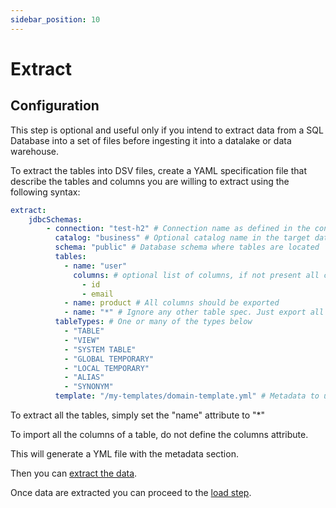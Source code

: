 ```yaml
---
sidebar_position: 10
---
```


# Extract

## Configuration

This step is optional and useful only if you intend to extract data from a SQL Database into
a set of files before ingesting it into a datalake or data warehouse.

To extract the tables into DSV files, create a YAML specification file
that describe the tables and columns you are willing to extract using the following syntax:

````yaml
extract:
    jdbcSchemas:
        - connection: "test-h2" # Connection name as defined in the connections section of the application.conf file
          catalog: "business" # Optional catalog name in the target database
          schema: "public" # Database schema where tables are located
          tables:
            - name: "user"
              columns: # optional list of columns, if not present all columns should be exported.
                - id
                - email
            - name: product # All columns should be exported
            - name: "*" # Ignore any other table spec. Just export all tables
          tableTypes: # One or many of the types below
            - "TABLE"
            - "VIEW"
            - "SYSTEM TABLE"
            - "GLOBAL TEMPORARY"
            - "LOCAL TEMPORARY"
            - "ALIAS"
            - "SYNONYM"
          template: "/my-templates/domain-template.yml" # Metadata to use for the generated YML file.
````

To extract all the tables, simply set the "name" attribute to "*"

To import all the columns of a table, do not define the columns attribute.

This will generate a YML file with the metadata section.

Then you can [extract the data](../userguide/extract.md).

Once data are extracted you can proceed to the [load step](../userguide/load.md).

